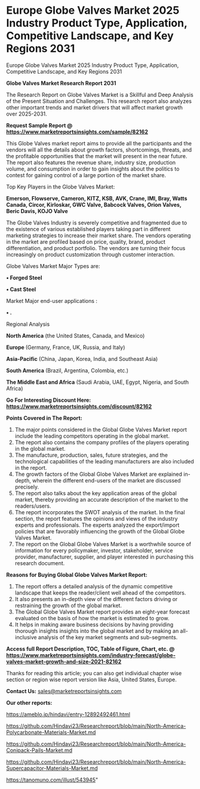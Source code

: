 # Europe Globe Valves Market 2025 Industry Product Type, Application, Competitive Landscape, and Key Regions 2031
Europe Globe Valves Market 2025 Industry Product Type, Application, Competitive Landscape, and Key Regions 2031

<strong>Globe Valves Market Research Report 2031</strong>

The Research Report on Globe Valves Market is a Skillful and Deep Analysis of the Present Situation and Challenges. This research report also analyzes other important trends and market drivers that will affect market growth over 2025-2031.

<strong>Request Sample Report @ <a href=https://www.marketreportsinsights.com/sample/82162>https://www.marketreportsinsights.com/sample/82162</a></strong>

This Globe Valves market report aims to provide all the participants and the vendors will all the details about growth factors, shortcomings, threats, and the profitable opportunities that the market will present in the near future. The report also features the revenue share, industry size, production volume, and consumption in order to gain insights about the politics to contest for gaining control of a large portion of the market share.

Top Key Players in the Globe Valves Market:

<strong>Emerson, Flowserve, Cameron, KITZ, KSB, AVK, Crane, IMI, Bray, Watts Canada, Circor, Kirloskar, GWC Valve, Babcock Valves, Orion Valves, Beric Davis, KOJO Valve</strong>

The Globe Valves Industry is severely competitive and fragmented due to the existence of various established players taking part in different marketing strategies to increase their market share. The vendors operating in the market are profiled based on price, quality, brand, product differentiation, and product portfolio. The vendors are turning their focus increasingly on product customization through customer interaction.

Globe Valves Market Major Types are:

<strong>• Forged Steel

• Cast Steel</strong>

Market Major end-user applications :

<strong>• .</strong>

Regional Analysis

</u><strong><b>North America</b></strong> (the United States, Canada, and Mexico)

<strong><b>Europe </b></strong>(Germany, France, UK, Russia, and Italy)

<strong><b>Asia-Pacific</b></strong> (China, Japan, Korea, India, and Southeast Asia)

<strong><b>South America</b></strong> (Brazil, Argentina, Colombia, etc.)

<strong><b>The Middle East and Africa</b></strong> (Saudi Arabia, UAE, Egypt, Nigeria, and South Africa)

<strong>Go For Interesting Discount Here: <a href=https://www.marketreportsinsights.com/discount/82162>https://www.marketreportsinsights.com/discount/82162</a></strong>

<strong>Points Covered in The Report:</strong>
<ol>
  <li>The major points considered in the Global Globe Valves Market report include the leading competitors operating in the global market.</li>
  <li>The report also contains the company profiles of the players operating in the global market.</li>
  <li>The manufacture, production, sales, future strategies, and the technological capabilities of the leading manufacturers are also included in the report.</li>
  <li>The growth factors of the Global Globe Valves Market are explained in-depth, wherein the different end-users of the market are discussed precisely.</li>
  <li>The report also talks about the key application areas of the global market, thereby providing an accurate description of the market to the readers/users.</li>
  <li>The report incorporates the SWOT analysis of the market. In the final section, the report features the opinions and views of the industry experts and professionals. The experts analyzed the export/import policies that are favorably influencing the growth of the Global Globe Valves Market.</li>
  <li>The report on the Global Globe Valves Market is a worthwhile source of information for every policymaker, investor, stakeholder, service provider, manufacturer, supplier, and player interested in purchasing this research document.</li>
</ol>
<strong>Reasons for Buying Global Globe Valves Market Report:</strong>

<ol>
  <li>The report offers a detailed analysis of the dynamic competitive landscape that keeps the reader/client well ahead of the competitors.</li>
  <li>It also presents an in-depth view of the different factors driving or restraining the growth of the global market.</li>
  <li>The Global Globe Valves Market report provides an eight-year forecast evaluated on the basis of how the market is estimated to grow.</li>
  <li>It helps in making aware business decisions by having providing thorough insights insights into the global market and by making an all-inclusive analysis of the key market segments and sub-segments.</li>
</ol>
<strong>Access full Report Description, TOC, Table of Figure, Chart, etc. @ <a href=https://www.marketreportsinsights.com/industry-forecast/globe-valves-market-growth-and-size-2021-82162>https://www.marketreportsinsights.com/industry-forecast/globe-valves-market-growth-and-size-2021-82162</a></strong>


Thanks for reading this article; you can also get individual chapter wise section or region wise report version like Asia, United States, Europe.

<strong>Contact Us:</strong>
sales@marketreportsinsights.com

<strong>Our other reports:</strong>

<a href=https://ameblo.jp/hindavi/entry-12892492461.html>https://ameblo.jp/hindavi/entry-12892492461.html</a>

<a href=https://github.com/Hindavi23/Researchreport/blob/main/North-America-Polycarbonate-Materials-Market.md>https://github.com/Hindavi23/Researchreport/blob/main/North-America-Polycarbonate-Materials-Market.md</a>

<a href=https://github.com/Hindavi23/Researchreport/blob/main/North-America-Conipack-Pails-Market.md>https://github.com/Hindavi23/Researchreport/blob/main/North-America-Conipack-Pails-Market.md</a>

<a href=https://github.com/Hindavi23/Researchreport/blob/main/North-America-Supercapacitor-Materials-Market.md>https://github.com/Hindavi23/Researchreport/blob/main/North-America-Supercapacitor-Materials-Market.md</a>

<a href=https://tanomuno.com/illust/543945>https://tanomuno.com/illust/543945</a>"
